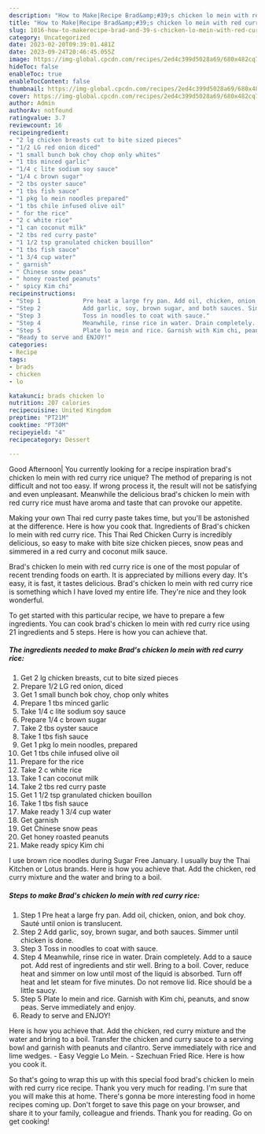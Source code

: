 ```yaml
---
description: "How to Make|Recipe Brad&amp;#39;s chicken lo mein with red curry rice {That is Simple"
title: "How to Make|Recipe Brad&amp;#39;s chicken lo mein with red curry rice {That is Simple"
slug: 1016-how-to-makerecipe-brad-and-39-s-chicken-lo-mein-with-red-curry-rice-that-is-simple
category: Uncategorized
date: 2023-02-20T09:39:01.481Z
date: 2023-09-24T20:46:45.055Z
image: https://img-global.cpcdn.com/recipes/2ed4c399d5028a69/680x482cq70/brads-chicken-lo-mein-with-red-curry-rice-recipe-main-photo.jpg
hideToc: false
enableToc: true
enableTocContent: false
thumbnail: https://img-global.cpcdn.com/recipes/2ed4c399d5028a69/680x482cq70/brads-chicken-lo-mein-with-red-curry-rice-recipe-main-photo.jpg
cover: https://img-global.cpcdn.com/recipes/2ed4c399d5028a69/680x482cq70/brads-chicken-lo-mein-with-red-curry-rice-recipe-main-photo.jpg
author: Admin
authorAv: notfound
ratingvalue: 3.7
reviewcount: 16
recipeingredient:
- "2 lg chicken breasts cut to bite sized pieces"
- "1/2 LG red onion diced"
- "1 small bunch bok choy chop only whites"
- "1 tbs minced garlic"
- "1/4 c lite sodium soy sauce"
- "1/4 c brown sugar"
- "2 tbs oyster sauce"
- "1 tbs fish sauce"
- "1 pkg lo mein noodles prepared"
- "1 tbs chile infused olive oil"
- " for the rice"
- "2 c white rice"
- "1 can coconut milk"
- "2 tbs red curry paste"
- "1 1/2 tsp granulated chicken bouillon"
- "1 tbs fish sauce"
- "1 3/4 cup water"
- " garnish"
- " Chinese snow peas"
- " honey roasted peanuts"
- " spicy Kim chi"
recipeinstructions:
- "Step 1            Pre heat a large fry pan. Add oil, chicken, onion, and bok choy. Sauté until onion is translucent."
- "Step 2            Add garlic, soy, brown sugar, and both sauces. Simmer until chicken is done."
- "Step 3            Toss in noodles to coat with sauce."
- "Step 4            Meanwhile, rinse rice in water. Drain completely. Add to a sauce pot. Add rest of ingredients and stir well. Bring to a boil. Cover, reduce heat and simmer on low until most of the liquid is absorbed. Turn off heat and let steam for five minutes. Do not remove lid. Rice should be a little saucy."
- "Step 5            Plate lo mein and rice. Garnish with Kim chi, peanuts, and snow peas. Serve immediately and enjoy."
- "Ready to serve and ENJOY!"
categories:
- Recipe
tags:
- brads
- chicken
- lo

katakunci: brads chicken lo 
nutrition: 207 calories
recipecuisine: United Kingdom
preptime: "PT21M"
cooktime: "PT30M"
recipeyield: "4"
recipecategory: Dessert

---
```



Good Afternoon| You currently looking for a recipe inspiration brad&#39;s chicken lo mein with red curry rice unique? The method of preparing is not difficult and not too easy. If wrong process it, the result will not be satisfying and even unpleasant. Meanwhile the delicious brad&#39;s chicken lo mein with red curry rice must have aroma and taste that can provoke our appetite.





Making your own Thai red curry paste takes time, but you&#39;ll be astonished at the difference. Here is how you cook that. Ingredients of Brad&#39;s chicken lo mein with red curry rice. This Thai Red Chicken Curry is incredibly delicious, so easy to make with bite size chicken pieces, snow peas and simmered in a red curry and coconut milk sauce.

Brad&#39;s chicken lo mein with red curry rice is one of the most popular of recent trending foods on earth. It is appreciated by millions every day. It's easy, it is fast, it tastes delicious. Brad&#39;s chicken lo mein with red curry rice is something which I have loved my entire life. They're nice and they look wonderful.


To get started with this particular recipe, we have to prepare a few ingredients. You can cook brad&#39;s chicken lo mein with red curry rice using 21 ingredients and 5 steps. Here is how you can achieve that.

<!--inarticleads1-->

##### The ingredients needed to make Brad&#39;s chicken lo mein with red curry rice:

1. Get 2 lg chicken breasts, cut to bite sized pieces
1. Prepare 1/2 LG red onion, diced
1. Get 1 small bunch bok choy, chop only whites
1. Prepare 1 tbs minced garlic
1. Take 1/4 c lite sodium soy sauce
1. Prepare 1/4 c brown sugar
1. Take 2 tbs oyster sauce
1. Take 1 tbs fish sauce
1. Get 1 pkg lo mein noodles, prepared
1. Get 1 tbs chile infused olive oil
1. Prepare  for the rice
1. Take 2 c white rice
1. Take 1 can coconut milk
1. Take 2 tbs red curry paste
1. Get 1 1/2 tsp granulated chicken bouillon
1. Take 1 tbs fish sauce
1. Make ready 1 3/4 cup water
1. Get  garnish
1. Get  Chinese snow peas
1. Get  honey roasted peanuts
1. Make ready  spicy Kim chi


I use brown rice noodles during Sugar Free January. I usually buy the Thai Kitchen or Lotus brands. Here is how you achieve that. Add the chicken, red curry mixture and the water and bring to a boil. 

<!--inarticleads2-->

##### Steps to make Brad&#39;s chicken lo mein with red curry rice:

1. Step 1            Pre heat a large fry pan. Add oil, chicken, onion, and bok choy. Sauté until onion is translucent.
1. Step 2            Add garlic, soy, brown sugar, and both sauces. Simmer until chicken is done.
1. Step 3            Toss in noodles to coat with sauce.
1. Step 4            Meanwhile, rinse rice in water. Drain completely. Add to a sauce pot. Add rest of ingredients and stir well. Bring to a boil. Cover, reduce heat and simmer on low until most of the liquid is absorbed. Turn off heat and let steam for five minutes. Do not remove lid. Rice should be a little saucy.
1. Step 5            Plate lo mein and rice. Garnish with Kim chi, peanuts, and snow peas. Serve immediately and enjoy.
1. Ready to serve and ENJOY!

Here is how you achieve that. Add the chicken, red curry mixture and the water and bring to a boil. Transfer the chicken and curry sauce to a serving bowl and garnish with peanuts and cilantro. Serve immediately with rice and lime wedges. - Easy Veggie Lo Mein. - Szechuan Fried Rice. Here is how you cook it. 

So that's going to wrap this up with this special food brad&#39;s chicken lo mein with red curry rice recipe. Thank you very much for reading. I'm sure that you will make this at home. There's gonna be more interesting food in home recipes coming up. Don't forget to save this page on your browser, and share it to your family, colleague and friends. Thank you for reading. Go on get cooking!
